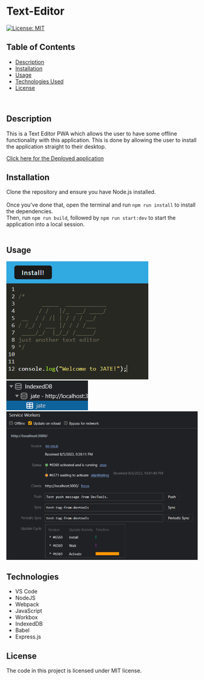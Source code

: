 # Text-Editor

[![License: MIT](https://img.shields.io/badge/License-MIT-blue.svg)](https://opensource.org/licenses/MIT)

## Table of Contents
- [Description](#description)
- [Installation](#installation)
- [Usage](#usage)
- [Technologies Used](#technologies)
- [License](#license)
<br />

## Description
This is a Text Editor PWA which allows the user to have some offline functionality with this application. This is done by allowing the user to install the application straight to their desktop.
<br />

[Click here for the Deployed application](https://safe-falls-77773-659d64a3a906.herokuapp.com/) <br />

## Installation
Clone the repository and ensure you have Node.js installed.<br /><br />
Once you've done that, open the terminal and run `npm run install` to install the dependencies. <br />
Then, run `npm run build`, followed by `npm run start:dev` to start the application into a local session. <br /><br />

## Usage
![homepage](./assets/images/homepage.png)
![Indexed DB](./assets/images/indexeddb.png)
![Service Workers](./assets/images/serviceworkers.png)

## Technologies

- VS Code </br>
- NodeJS </br>
- Webpack </br>
- JavaScript </br>
- Workbox </br>
- IndexedDB </br>
- Babel </br>
- Express.js </br>

## License
The code in this project is licensed under MIT license.